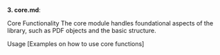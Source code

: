 
**3. core.md**:

Core Functionality
The core module handles foundational aspects of the library, such as PDF objects and the basic structure.

Usage
[Examples on how to use core functions]